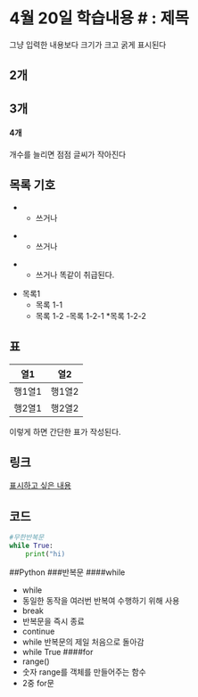 # 4월 20일 학습내용 # : 제목 
그냥 입력한 내용보다 크기가 크고 굵게 표시된다
## 2개
## 3개
#### 4개
개수를 늘리면 점점 글씨가 작아진다 
## 목록 기호
- - 쓰거나
* * 쓰거나
+ + 쓰거나 
똑같이 취급된다.
- 목록1
	* 목록 1-1 
	+ 목록 1-2
		-목록 1-2-1
		*목록 1-2-2
## 표
열1 | 열2
----|----
행1열1|행1열2
행2열1|행2열2
이렇게 하면 간단한 표가 작성된다. 

## 링크
[표시하고 싶은 내용](링크)
## 코드
```Python
#무한반복문
while True:
    print("hi)
```

##Python
###반복문
####while
- while
- 동일한 동작을 여러번 반복여 수행하기 위해 사용
- break
- 반복문을 즉시 종료
- continue
- while 반복문의 제일 처음으로 돌아감
- while True
####for 
- range()
- 숫자 range를 객체를 만들어주는 함수 
- 2중 for문

